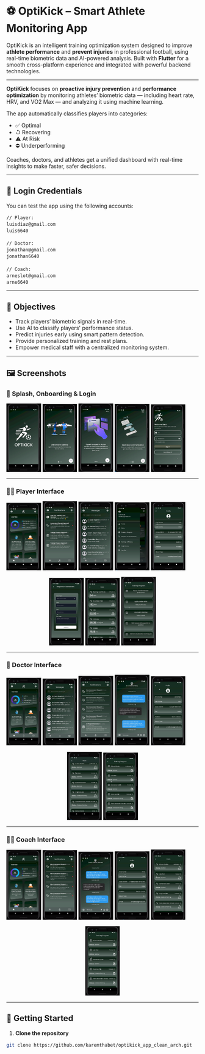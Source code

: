 # ⚽ OptiKick – Smart Athlete Monitoring App

OptiKick is an intelligent training optimization system designed to improve **athlete performance** and **prevent injuries** in professional football, using real-time biometric data and AI-powered analysis.
Built with **Flutter** for a smooth cross-platform experience and integrated with powerful backend technologies.

---

**OptiKick** focuses on **proactive injury prevention** and **performance optimization** by monitoring athletes’ biometric data — including heart rate, HRV, and VO2 Max — and analyzing it using machine learning.

The app automatically classifies players into categories:

* ✅ Optimal
* ↺ Recovering
* ⚠️ At Risk
* ⛔ Underperforming

Coaches, doctors, and athletes get a unified dashboard with real-time insights to make faster, safer decisions.

---

## 🌟 Login Credentials

You can test the app using the following accounts:

```txt
// Player:
luisdiaz@gmail.com
luis6640

// Doctor:
jonathan@gmail.com
jonathan6640

// Coach:
arneslot@gmail.com
arne6640
```

---

## 🎯 Objectives

* Track players’ biometric signals in real-time.
* Use AI to classify players' performance status.
* Predict injuries early using smart pattern detection.
* Provide personalized training and rest plans.
* Empower medical staff with a centralized monitoring system.

---

## 🖼️ Screenshots

### 🔹 Splash, Onboarding & Login

<p float="left">
  <img src="assets/screenshots/splash.PNG" width="18%" />
  <img src="assets/screenshots/onboard1.PNG" width="18%" />
  <img src="assets/screenshots/onboard2.PNG" width="18%" />
  <img src="assets/screenshots/onboard3.PNG" width="18%" />
   <img src="assets/screenshots/login.PNG" width="18%" />
</p>

---

### 🧐‍♂️ Player Interface

<p float="left">
  <img src="assets/screenshots/home_player.PNG" width="18%" />
  <img src="assets/screenshots/notefication_player.PNG" width="18%" />
  <img src="assets/screenshots/masseges_player.PNG" width="18%" />
  <img src="assets/screenshots/drawer.PNG" width="18%" />
  <img src="assets/screenshots/profile_player.PNG" width="18%" />
</p>
<p align="center">
  <img src="assets/screenshots/requst_player.PNG" width="18%" />
  <img src="assets/screenshots/stats_player.PNG" width="18%" />
  <img src="assets/screenshots/training_program_player.PNG" width="18%" />
</p>

---

### 🦥 Doctor Interface

<p float="left">
  <img src="assets/screenshots/home_doctor.PNG" width="18%" />
  <img src="assets/screenshots/messages_doctor.PNG" width="18%" />
  <img src="assets/screenshots/notification_doctor.PNG" width="18%" />
  <img src="assets/screenshots/chat_doctor.PNG" width="18%" />
  <img src="assets/screenshots/profile_doctor.PNG" width="18%" />
</p>
<p align="center">
  <img src="assets/screenshots/stats_doctor.PNG" width="18%" />
  <img src="assets/screenshots/training_program_doctor.PNG" width="18%" />
</p>

---

### 🧑‍🏫 Coach Interface

<p float="left">
  <img src="assets/screenshots/home_coach.PNG" width="18%" />
  <img src="assets/screenshots/notifictions_coach.PNG" width="18%" />
  <img src="assets/screenshots/chat_coach.PNG" width="18%" />
  <img src="assets/screenshots/profil_coach.PNG" width="18%" />
  <img src="assets/screenshots/stats_coach.PNG" width="18%" />
</p>
<p align="center">
  <img src="assets/screenshots/training_program_coach.PNG" width="18%" />
</p>

---

## 🚀 Getting Started

1. **Clone the repository**

```bash
git clone https://github.com/karemthabet/optikick_app_clean_arch.git
```
